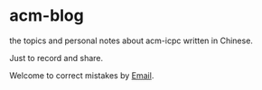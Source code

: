 # acm-blog
the topics and personal notes about acm-icpc written in Chinese.

Just to record and share.

Welcome to correct mistakes by [Email](evfxie@163.com).